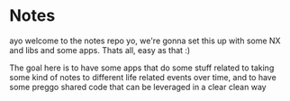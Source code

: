 # Notes

ayo welcome to the notes repo yo, we're gonna set this up with some NX and libs and some apps. Thats all, easy as that :)

The goal here is to have some apps that do some stuff related to taking some kind of notes to different life related events over time, and to have some preggo shared code that can be leveraged in a clear clean way
